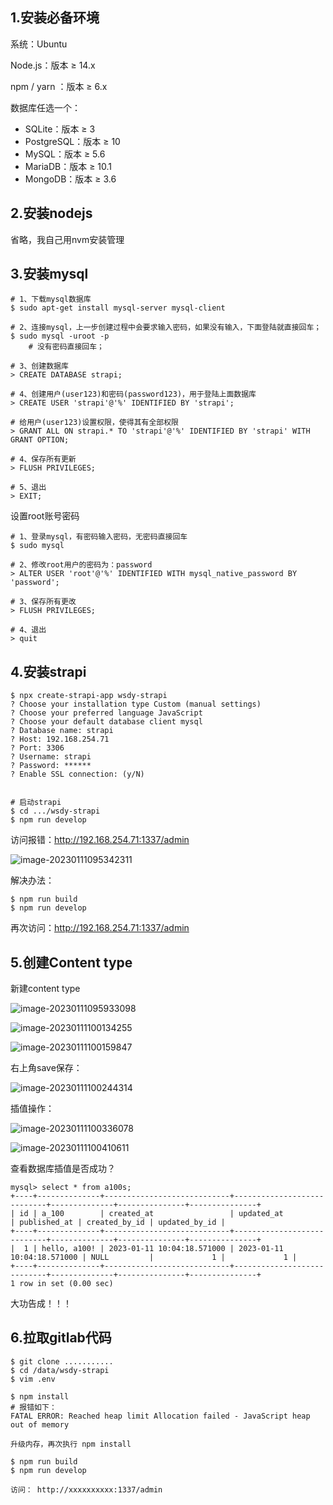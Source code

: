 ## 1.安装必备环境

系统：Ubuntu

Node.js：版本 ≥ 14.x

npm / yarn ：版本 ≥ 6.x

数据库任选一个：

- SQLite：版本  ≥ 3
- PostgreSQL：版本  ≥ 10
- MySQL：版本  ≥ 5.6
- MariaDB：版本  ≥ 10.1
- MongoDB：版本  ≥ 3.6



## 2.安装nodejs

省略，我自己用nvm安装管理

## 3.安装mysql

```shell
# 1、下载mysql数据库
$ sudo apt-get install mysql-server mysql-client

# 2、连接mysql，上一步创建过程中会要求输入密码，如果没有输入，下面登陆就直接回车；
$ sudo mysql -uroot -p 
	# 没有密码直接回车；

# 3、创建数据库
> CREATE DATABASE strapi;

# 4、创建用户(user123)和密码(password123)，用于登陆上面数据库
> CREATE USER 'strapi'@'%' IDENTIFIED BY 'strapi';

# 给用户(user123)设置权限，使得其有全部权限
> GRANT ALL ON strapi.* TO 'strapi'@'%' IDENTIFIED BY 'strapi' WITH GRANT OPTION;
    
# 4、保存所有更新
> FLUSH PRIVILEGES;

# 5、退出
> EXIT;
```

设置root账号密码

```shell
# 1、登录mysql，有密码输入密码，无密码直接回车
$ sudo mysql

# 2、修改root用户的密码为：password
> ALTER USER 'root'@'%' IDENTIFIED WITH mysql_native_password BY 'password';

# 3、保存所有更改
> FLUSH PRIVILEGES;

# 4、退出
> quit
```



## 4.安装strapi

```shell
$ npx create-strapi-app wsdy-strapi
? Choose your installation type Custom (manual settings)
? Choose your preferred language JavaScript
? Choose your default database client mysql
? Database name: strapi
? Host: 192.168.254.71
? Port: 3306
? Username: strapi
? Password: ******
? Enable SSL connection: (y/N) 


# 启动strapi
$ cd .../wsdy-strapi
$ npm run develop
```

访问报错：http://192.168.254.71:1337/admin

![image-20230111095342311](D:\Tech\linux\System\assets\image-20230111095342311.png)

解决办法：

```shell
$ npm run build
$ npm run develop
```

再次访问：http://192.168.254.71:1337/admin



## 5.创建Content type

新建content type

![image-20230111095933098](D:\Tech\linux\System\assets\image-20230111095933098.png)

![image-20230111100134255](D:\Tech\linux\System\assets\image-20230111100134255.png)

![image-20230111100159847](D:\Tech\linux\System\assets\image-20230111100159847.png)

右上角save保存：

![image-20230111100244314](D:\Tech\linux\System\assets\image-20230111100244314.png)

插值操作：

![image-20230111100336078](D:\Tech\linux\System\assets\image-20230111100336078.png)

![image-20230111100410611](D:\Tech\linux\System\assets\image-20230111100410611.png)



查看数据库插值是否成功？

```mysql
mysql> select * from a100s;
+----+--------------+----------------------------+----------------------------+--------------+---------------+---------------+
| id | a_100        | created_at                 | updated_at                 | published_at | created_by_id | updated_by_id |
+----+--------------+----------------------------+----------------------------+--------------+---------------+---------------+
|  1 | hello, a100! | 2023-01-11 10:04:18.571000 | 2023-01-11 10:04:18.571000 | NULL         |             1 |             1 |
+----+--------------+----------------------------+----------------------------+--------------+---------------+---------------+
1 row in set (0.00 sec)

```

大功告成！！！



## 6.拉取gitlab代码

```shell
$ git clone ...........
$ cd /data/wsdy-strapi
$ vim .env

$ npm install
# 报错如下：
FATAL ERROR: Reached heap limit Allocation failed - JavaScript heap out of memory

升级内存，再次执行 npm install

$ npm run build
$ npm run develop

访问： http://xxxxxxxxxx:1337/admin
```

